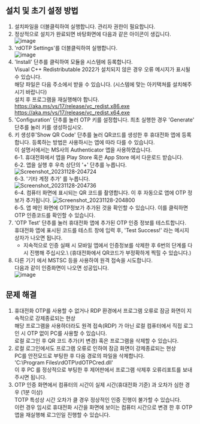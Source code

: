 ## 설치 및 초기 설정 방법
1. 설치파일을 더블클릭하여 실행합니다. 관리자 권한이 필요합니다.
2. 정상적으로 설치가 완료되면 바탕화면에 다음과 같은 아이콘이 생깁니다.\
   ![image](https://github.com/bho3538/rdOTP/assets/12496720/4a5f39da-9c0e-4d1f-8d0c-f1c355d210ea)
3. 'rdOTP Settings'를 더블클릭하여 실행합니다.\
   ![image](https://github.com/bho3538/rdOTP/assets/12496720/2c10fc58-58ae-46f7-b30a-e96ca8abbe10)
4. 'Install' 단추를 클릭하여 모듈을 시스템에 등록합니다.\
   Visual C++ Redistributable 2022가 설치되지 않은 경우 오류 메시지가 표시될수 있습니다.\
   해당 파일은 다음 주소에서 받을 수 있습니다. (시스템에 맞는 아키택쳐를 설치해주시기 바랍니다)\
   설치 후 프로그램을 재실행해야 합니다.\
   https://aka.ms/vs/17/release/vc_redist.x86.exe \
   https://aka.ms/vs/17/release/vc_redist.x64.exe 
5. 'Configuration' 단추를 눌러 OTP 키를 설정합니다. 최초 실행한 경우 'Generate' 단추를 눌러 키를 생성하십시오.
6. 키 생성후'Show QR Code' 단추를 눌러 QR코드를 생성한 후 휴대전화 앱에 등록합니다.
   등록하는 방법은 사용하시는 앱에 따라 다를 수 있습니다.\
   이 설명서에서는 MS사의 Authenticator 앱을 사용하였습니다.\
   6-1. 휴대전화에서 앱을 Play Store 혹은 App Store 에서 다운로드 받습니다.\
   6-2. 앱을 실행 후 우측 상단의 '+' 단추를 누릅니다.\
   ![Screenshot_20231128-204724](https://github.com/bho3538/rdOTP/assets/12496720/c5a41c14-3e9a-46f0-be66-801496f2f364)\
   6-3. '기타 계정 추가' 를 누릅니다.\
   ![Screenshot_20231128-204736](https://github.com/bho3538/rdOTP/assets/12496720/b5c6eeaa-0a1f-401e-b554-ac11e7ab82ba)\
   6-4. 컴퓨터 화면에 표시되는 QR 코드를 촬영합니다. 이 후 자동으로 앱에 OTP 정보가 추가됩니다.
   ![Screenshot_20231128-204800](https://github.com/bho3538/rdOTP/assets/12496720/85557f13-dcdb-4365-8aa4-a3c3203c7788)\
   6-5. 앱 메인 화면에 OTP정보가 추가된 것을 확인할 수 있습니다. 이를 클릭하면 OTP 인증코드를 확인할 수 있습니다.
7. 'OTP Test' 단추를 눌러 휴대전화 앱에 추가된 OTP 인증 정보를 테스트합니다.\
   휴대전화 앱에 표시된 코드를 테스트 창에 입력 후, 'Test Success!' 라는 메시지 상자가 나오면 됩니다.
   * 지속적으로 인증 실패 시 모바일 앱에서 인증정보를 삭제한 후 6번의 단계를 다시 진행해 주십시오.\ (휴대전화에서 QR코드가 부정확하게 찍힐 수 있습니다.)
8. 다른 기기 에서 MSTSC 등을 사용하여 원격 접속을 시도합니다.\
   다음과 같이 인증화면이 나오면 성공입니다.\
   ![image](https://github.com/bho3538/rdOTP/assets/12496720/9ac0916f-dd30-4940-9cc6-4b00403c53ef)

## 문제 해결
1. 휴대전화 OTP를 사용할 수 없거나 RDP 환경에서 프로그램 오류로 잠금 화면이 지속적으로 강제종료되는 현상\
   해당 프로그램을 사용하더라도 원격 접속(RDP) 가 아닌 로컬 컴퓨터에서 직접 로그인 시 OTP 없이 PC를 사용할 수 있습니다.\
   로컬 로그인 후 QR 코드 추가(키 변경) 혹은 프로그램을 삭제할 수 있습니다.
2. 로컬 로그인에서도 프로그램 오류로 인하여 잠금 화면이 강제종료되는 현상\
   PC를 안전모드로 부팅한 후 다음 경로의 파일을 삭제합니다.\
   'C:\Program Files\rdOTP\rdOTPCred.dll'\
   이 후 PC 를 정상적으로 부팅한 후 제어판에서 프로그램 삭제후 오류리포트를 보내주시면 됩니다.
3. OTP 인증 화면에서 컴퓨터의 시간이 실제 시간(휴대전화 기준) 과 오차가 심한 경우 (1분 이상)\
  TOTP 특성상 시간 오차가 클 경우 정상적인 인증 진행이 불가할 수 있습니다.\
  이런 경우 임시로 휴대전화 시간을 화면에 보이는 컴퓨터 시간으로 변경 한 후 OTP앱을 재실행해 로그인일 진행할 수 있습니다.
